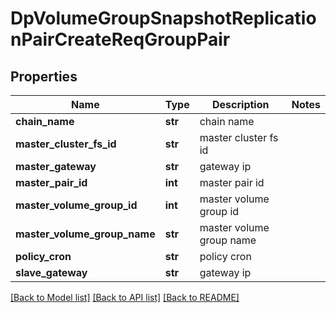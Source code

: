 # DpVolumeGroupSnapshotReplicationPairCreateReqGroupPair

## Properties
Name | Type | Description | Notes
------------ | ------------- | ------------- | -------------
**chain_name** | **str** | chain name | 
**master_cluster_fs_id** | **str** | master cluster fs id | 
**master_gateway** | **str** | gateway ip | 
**master_pair_id** | **int** | master pair id | 
**master_volume_group_id** | **int** | master volume group id | 
**master_volume_group_name** | **str** | master volume group name | 
**policy_cron** | **str** | policy cron | 
**slave_gateway** | **str** | gateway ip | 

[[Back to Model list]](../README.md#documentation-for-models) [[Back to API list]](../README.md#documentation-for-api-endpoints) [[Back to README]](../README.md)


